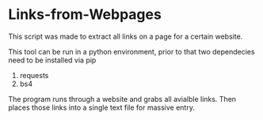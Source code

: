# Links-from-Webpages
This script was made to extract all links on a page for a certain website.

This tool can be run in a python environment, prior to that two dependecies need to be installed via pip

1) requests
2) bs4

The program runs through a website and grabs all avialble links. Then places those links into a single text file for massive entry.
